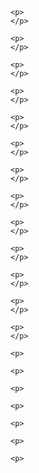 ---
---



    <p>
    </p>
  </div>
  </div>
</div>

    <p>
    </p>
  </div>
  </div>
</div>

    <p>
    </p>
  </div>
  </div>
</div>

    <p>
    </p>
  </div>
  </div>
</div>

    <p>
    </p>
  </div>
  </div>
</div>

    <p>
    </p>
  </div>
  </div>
</div>

    <p>
    </p>
  </div>
  </div>
</div>

    <p>
    </p>
  </div>
  </div>
</div>

    <p>
    </p>
  </div>
  </div>
</div>

    <p>
    </p>
  </div>
  </div>
</div>

    <p>
    </p>
  </div>
  </div>
</div>

    <p>
    </p>
  </div>
  </div>
</div>

    <p>
    </p>
  </div>
  </div>
</div>

    <p>
  </div>
  </div>
</div>

    <p>
  </div>
  </div>
</div>

    <p>
  </div>
  </div>
</div>

    <p>
  </div>
  </div>
</div>

    <p>
  </div>
  </div>
</div>

    <p>
  </div>
  </div>
</div>

    <p>
  </div>
  </div>
</div>





  </div>
  </div>
</div>



